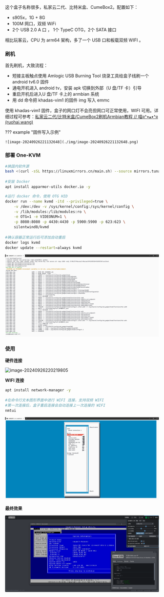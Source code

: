 这个盒子名称很多，私家云二代、比特米盒、CumeBox2。配置如下：

- s905x，1G + 8G
- 100M 网口，双频 WiFi
- 2个 USB 2.0 A 口 ， 1个 TypeC OTG，2个 SATA 接口

相比玩客云，CPU 为 arm64 架构，多了一个 USB 口和板载双频 WIFI 。

### 刷机

首先刷机，大致流程：

- 短接主板触点使用 Amlogic USB Burning Tool 烧录工具给盒子线刷一个 android tv6.0 固件
- 通电开机进入 android tv，安装 apk 切换到外部（U 盘/TF 卡）引导
- 重启开机后进入U 盘/TF 卡上的 armbian 系统
- 用 dd 命令把 khadas-vim1 的固件 img 写入 emmc 

使用 khadas-vim1 固件，盒子的网口灯不会亮但网口可正常使用，WIFI 可用。详细过程可参考：[私家云二代/比特米盒/CumeBox2刷机Armbian教程 // 喵ฅ^•ﻌ•^ฅ (ruohai.wang)](https://ruohai.wang/202404/cumebox2-install-armbian/)

??? example "固件写入示例"

    ![image-20240926221132648](./img/image-20240926221132648.png)

### 部署 One-KVM

```bash
#换国内软件源
bash <(curl -sSL https://linuxmirrors.cn/main.sh) --source mirrors.tuna.tsinghua.edu.cn --protocol https --upgrade-software false

#安装 Docker
apt install apparmor-utils docker.io -y
```

```bash
#运行 docker 命令，使用 OTG HID
docker run --name kvmd -itd --privileged=true \
    -v /dev:/dev -v /sys/kernel/config:/sys/kernel/config \
    -v /lib/modules:/lib/modules:ro \
    -e OTG=1 -e VIDEONUM=1 \
    -p 8080:8080 -p 4430:4430 -p 5900:5900 -p 623:623 \
    silentwind0/kvmd
    
#确认容器正常运行后可添加自动重启
docker logs kvmd
docker update --restart=always kvmd
```

![image-20240926220902937](./img/image-20240926220902937.png)

### 使用

**硬件连接**

![image-20240926220219805](./img/image-20240926220219805.png)

**WIFI 连接**

```bash
apt install network-manager -y

#在命令行文本图形界面中进行 WIFI 连接，支持双频 WIFI
#第一次连接后，盒子重启连接会自动连接上一次连接的 WIFI
nmtui
```

![image-20240926220204960](./img/image-20240926220204960.png)

**最终效果**

![image-20240926220156381](./img/image-20240926220156381.png)